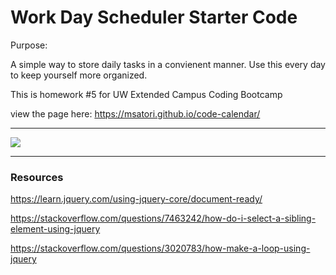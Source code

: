 # Work Day Scheduler Starter Code

Purpose:

A simple way to store daily tasks in a convienent manner. Use this every day to keep yourself more organized.

This is homework #5 for UW Extended Campus Coding Bootcamp

view the page here:
https://msatori.github.io/code-calendar/

__________________________________________________________________________________
![](third-party-api.gif)
___________________________________________________________________
### Resources ###
https://learn.jquery.com/using-jquery-core/document-ready/

https://stackoverflow.com/questions/7463242/how-do-i-select-a-sibling-element-using-jquery


https://stackoverflow.com/questions/3020783/how-make-a-loop-using-jquery